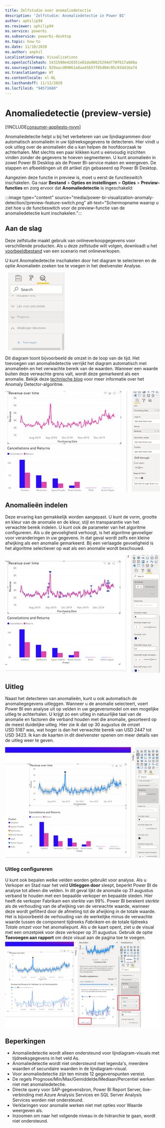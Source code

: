 ```yaml
---
title: Zelfstudie over anomaliedetectie
description: 'Zelfstudie: Anomaliedetectie in Power BI'
author: aphilip94
ms.reviewer: aphilip94
ms.service: powerbi
ms.subservice: powerbi-desktop
ms.topic: how-to
ms.date: 11/10/2020
ms.author: anphil
LocalizationGroup: Visualizations
ms.openlocfilehash: 5431590e428351e81da98625294df70f617a608a
ms.sourcegitcommit: 029aacd09061a8aa45b57f05d0dc95c93dd16a74
ms.translationtype: HT
ms.contentlocale: nl-NL
ms.lasthandoff: 11/12/2020
ms.locfileid: "94571680"
---
```

# <a name="anomaly-detection-preview"></a>Anomaliedetectie (preview-versie)

[!INCLUDE[consumer-appliesto-nyyn](../includes/consumer-appliesto-nyyn.md)]    

Anomaliedetectie helpt u bij het verbeteren van uw lijndiagrammen door automatisch anomalieën in uw tijdreeksgegevens te detecteren. Hier vindt u ook uitleg over de anomalieën die u kan helpen de hoofdoorzaak te achterhalen.  Met slechts een paar klikken kunt u eenvoudig inzichten vinden zonder de gegevens te hoeven segmenteren. U kunt anomalieën in zowel Power BI Desktop als de Power BI-service maken en weergeven. De stappen en afbeeldingen uit dit artikel zijn gebaseerd op Power BI Desktop.

Aangezien deze functie in preview is, moet u eerst de functieswitch inschakelen. Ga naar **Bestand** > **Opties en instellingen** > **Opties** > **Preview-functies** en zorg ervoor dat **Anomaliedetectie** is ingeschakeld:

:::image type="content" source="media/power-bi-visualization-anomaly-detection//preview-feature-switch.png" alt-text="Schermopname waarop u ziet hoe u de functieswitch voor de preview-functie van de anomaliedetectie kunt inschakelen.":::
 
## <a name="get-started"></a>Aan de slag
Deze zelfstudie maakt gebruik van onlineverkoopgegevens voor verschillende producten. Als u deze zelfstudie wilt volgen, downloadt u het [voorbeeldbestand](https://github.com/microsoft/powerbi-desktop-samples/blob/master/Monthly%20Desktop%20Blog%20Samples/2020/2020SU09%20Blog%20Demo%20-%20September.pbix) van een scenario met onlineverkopen.

U kunt Anomaliedetectie inschakelen door het diagram te selecteren en de optie Anomalieën zoeken toe te voegen in het deelvenster Analyse. 

 ![Schermopname van ingangspunt voor anomaliedetectie](media/power-bi-visualization-anomaly-detection/entry-point.png)

 Dit diagram toont bijvoorbeeld de omzet in de loop van de tijd. Het toevoegen van anomaliedetectie verrijkt het diagram automatisch met anomalieën en het verwachte bereik van de waarden. Wanneer een waarde buiten deze verwachte grens valt, wordt deze gemarkeerd als een anomalie. Bekijk deze [technische blog](https://techcommunity.microsoft.com/t5/ai-customer-engineering-team/overview-of-sr-cnn-algorithm-in-azure-anomaly-detector/ba-p/982798) voor meer informatie over het Anomaly Detector-algoritme.

 ![Schermopname van het toevoegen van anomalieën](media/power-bi-visualization-anomaly-detection/add-anomalies.gif)
 
## <a name="format-anomalies"></a>Anomalieën indelen

Deze ervaring kan gemakkelijk worden aangepast. U kunt de vorm, grootte en kleur van de anomalie en de kleur, stijl en transparantie van het verwachte bereik indelen. U kunt ook de parameter van het algoritme configureren.  Als u de gevoeligheid verhoogt, is het algoritme gevoeliger voor veranderingen in uw gegevens. In dat geval wordt zelfs een kleine afwijking als een anomalie gemarkeerd. Bij een verlaagde gevoeligheid is het algoritme selectiever op wat als een anomalie wordt beschouwd.

 ![Schermopname van het indelen van anomalieën](media/power-bi-visualization-anomaly-detection/format-anomalies.png)
 
## <a name="explanations"></a>Uitleg
Naast het detecteren van anomalieën, kunt u ook automatisch de anomaliegegevens uitleggen. Wanneer u de anomalie selecteert, voert Power BI een analyse uit op velden in uw gegevensmodel om een mogelijke uitleg te achterhalen. U krijgt zo een uitleg in natuurlijke taal van de anomalie en factoren die verband houden met die anomalie, gesorteerd op de meest duidelijke uitleg. Hier zie ik dat op 30 augustus de omzet USD 5187 was, wat hoger is dan het verwachte bereik van USD 2447 tot USD 3423. Ik kan de kaarten in dit deelvenster openen om meer details van de uitleg weer te geven.

![Schermopname waarin wordt getoond hoe u uitleg kunt weergeven](media/power-bi-visualization-anomaly-detection/view-explanations.gif)
 
### <a name="configure-explanations"></a>Uitleg configureren
U kunt ook bepalen welke velden worden gebruikt voor analyse. Als u Verkoper en Stad naar het veld **Uitleggen door** sleept, beperkt Power BI de analyse tot alleen die velden. In dit geval lijkt de anomalie op 31 augustus verband te houden met een bepaalde verkoper en bepaalde steden. Hier heeft de verkoper Fabrikam een sterkte van 99%. Power BI berekent *sterkte* als de verhouding van de afwijking van de verwachte waarde, wanneer deze wordt gefilterd door de afmeting tot de afwijking in de totale waarde. Het is bijvoorbeeld de verhouding van de werkelijke minus de verwachte waarde tussen de component tijdreeks *Fabrikam* en de totale tijdreeks *Totale omzet* voor het anomaliepunt. Als u de kaart opent, ziet u de visual met een omzetpiek voor deze verkoper op 31 augustus. Gebruik de optie **Toevoegen aan rapport** om deze visual aan de pagina toe te voegen.
![Schermopname waarin wordt getoond hoe u uitleg kunt configureren](media/power-bi-visualization-anomaly-detection/configure-explanations.png)

## <a name="limitations"></a>Beperkingen
- Anomaliedetectie wordt alleen ondersteund voor lijndiagram-visuals met tijdreeksgegevens in het veld As.
- Anomaliedetectie wordt niet ondersteund met legenda's, meerdere waarden of secundaire waarden in de lijndiagram-visual.
- Voor anomaliedetectie zijn ten minste 12 gegevenspunten vereist.
- De regels Prognose/Min/Max/Gemiddelde/Mediaan/Percentiel werken niet met anomaliedetectie.
- Directe query voor SAP-gegevensbron, Power BI Report Server, live-verbinding met Azure Analysis Services en SQL Server Analysis Services worden niet ondersteund.
- Verklaringen voor anomalie werken niet met opties voor Waarde weergeven als.
- Inzoomen om naar het volgende niveau in de hiërarchie te gaan, wordt niet ondersteund.
